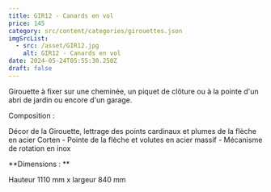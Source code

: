 ```yaml
---
title: GIR12 - Canards en vol
price: 145
category: src/content/categories/girouettes.json
imgSrcList:
  - src: /asset/GIR12.jpg
    alt: GIR12 - Canards en vol
date: 2024-05-24T05:55:30.250Z
draft: false
---
```


Girouette à fixer sur une cheminée, un piquet de clôture ou à la pointe d'un abri de jardin ou encore d'un garage.

Composition :

Décor de la Girouette, lettrage des points cardinaux et plumes de la flèche en acier Corten - Pointe de la flèche et volutes en acier massif - Mécanisme de rotation en inox

**Dimensions : **

Hauteur 1110 mm x largeur 840 mm
